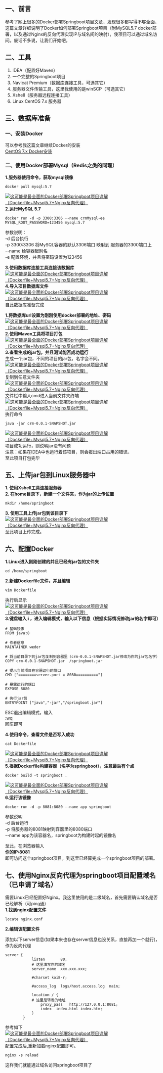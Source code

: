 ## 一、前言

参考了网上很多的Docker部署Springboot项目文章，发现很多都写得不够全面，这篇文章详细说明了Docker如何部署Springboot项目（附MySQL5.7 docker部署，以及通过Nginx的反向代理实现IP与域名间的映射），使项目可以通过域名访问。废话不多说，让我们开始吧。

## 二、工具

1.  IDEA（配置好Maven）
2.  一个完整的Springboot项目
3.  Navicat Premium（数据库连接工具，可选其它）
4.  服务器文件传输工具，这里我使用的是winSCP（可选其它）
5.  Xshell（服务器远程连接工具）
6.  Linux CentOS 7.x 服务器

## 三、数据库准备

### 一、安装Docker

可以参考我这篇文章继续Docker的安装  
[CentOS 7.x Docker安装](https://www.upstudy.top/index.php/archives/41/)

### 二、使用Docker部署Mysql（Redis之类的同理）

**1.服务器使用命令，获取mysql镜像**

```
docker pull mysql:5.7
```

[![](https://img-blog.csdnimg.cn/20201206124648775.png?x-oss-process=image/watermark,type_ZmFuZ3poZW5naGVpdGk,shadow_10,text_aHR0cHM6Ly9ibG9nLmNzZG4ubmV0L3dlaXhpbl80Mzg3ODMzMg==,size_16,color_FFFFFF,t_70 "这可能是最全面的Docker部署Springboot项目详解（Dockerfile+Mysql5.7+Nginx反向代理）")](https://img-blog.csdnimg.cn/20201206124648775.png?x-oss-process=image/watermark,type_ZmFuZ3poZW5naGVpdGk,shadow_10,text_aHR0cHM6Ly9ibG9nLmNzZG4ubmV0L3dlaXhpbl80Mzg3ODMzMg==,size_16,color_FFFFFF,t_70 "点击放大图片")  
**2.运行MySQL 5.7**

```
docker run -d -p 3300:3306 --name crmMysql-ee MYSQL_ROOT_PASSWORD=123456 mysql:5.7
```

参数说明：  
\-d 后台执行  
\-p 3300:3306 将MySQL容器的默认3306端口 映射到 服务器的3300端口上  
\--name 给容器起别名  
\-e 配置环境，并且将密码设置为123456

**3.使用数据库连接工具连接该数据库**  
[![](https://img-blog.csdnimg.cn/20201206130250876.png?x-oss-process=image/watermark,type_ZmFuZ3poZW5naGVpdGk,shadow_10,text_aHR0cHM6Ly9ibG9nLmNzZG4ubmV0L3dlaXhpbl80Mzg3ODMzMg==,size_16,color_FFFFFF,t_70 "这可能是最全面的Docker部署Springboot项目详解（Dockerfile+Mysql5.7+Nginx反向代理）")](https://img-blog.csdnimg.cn/20201206130250876.png?x-oss-process=image/watermark,type_ZmFuZ3poZW5naGVpdGk,shadow_10,text_aHR0cHM6Ly9ibG9nLmNzZG4ubmV0L3dlaXhpbl80Mzg3ODMzMg==,size_16,color_FFFFFF,t_70 "点击放大图片")  
**4.导入项目数据库文件**  
[![](https://img-blog.csdnimg.cn/2020120613044557.png?x-oss-process=image/watermark,type_ZmFuZ3poZW5naGVpdGk,shadow_10,text_aHR0cHM6Ly9ibG9nLmNzZG4ubmV0L3dlaXhpbl80Mzg3ODMzMg==,size_16,color_FFFFFF,t_70 "这可能是最全面的Docker部署Springboot项目详解（Dockerfile+Mysql5.7+Nginx反向代理）")](https://img-blog.csdnimg.cn/2020120613044557.png?x-oss-process=image/watermark,type_ZmFuZ3poZW5naGVpdGk,shadow_10,text_aHR0cHM6Ly9ibG9nLmNzZG4ubmV0L3dlaXhpbl80Mzg3ODMzMg==,size_16,color_FFFFFF,t_70 "点击放大图片")  
自此数据库准备完成

**1.将数据库url设置为刚刚使用docker部署的地址、密码**  
[![](https://img-blog.csdnimg.cn/20201206131055905.png?x-oss-process=image/watermark,type_ZmFuZ3poZW5naGVpdGk,shadow_10,text_aHR0cHM6Ly9ibG9nLmNzZG4ubmV0L3dlaXhpbl80Mzg3ODMzMg==,size_16,color_FFFFFF,t_70 "这可能是最全面的Docker部署Springboot项目详解（Dockerfile+Mysql5.7+Nginx反向代理）")](https://img-blog.csdnimg.cn/20201206131055905.png?x-oss-process=image/watermark,type_ZmFuZ3poZW5naGVpdGk,shadow_10,text_aHR0cHM6Ly9ibG9nLmNzZG4ubmV0L3dlaXhpbl80Mzg3ODMzMg==,size_16,color_FFFFFF,t_70 "点击放大图片")  
**2.使用Maven工具将项目打包**  
[![](https://img-blog.csdnimg.cn/20201206131345272.png?x-oss-process=image/watermark,type_ZmFuZ3poZW5naGVpdGk,shadow_10,text_aHR0cHM6Ly9ibG9nLmNzZG4ubmV0L3dlaXhpbl80Mzg3ODMzMg==,size_16,color_FFFFFF,t_70 "这可能是最全面的Docker部署Springboot项目详解（Dockerfile+Mysql5.7+Nginx反向代理）")](https://img-blog.csdnimg.cn/20201206131345272.png?x-oss-process=image/watermark,type_ZmFuZ3poZW5naGVpdGk,shadow_10,text_aHR0cHM6Ly9ibG9nLmNzZG4ubmV0L3dlaXhpbl80Mzg3ODMzMg==,size_16,color_FFFFFF,t_70 "点击放大图片")  
**3.查看生成的jar包，并且测试能否成功运行**  
生成一个jar包，不同的项目的jar包，名字会不同。  
[![](https://img-blog.csdnimg.cn/20201206143817560.png?x-oss-process=image/watermark,type_ZmFuZ3poZW5naGVpdGk,shadow_10,text_aHR0cHM6Ly9ibG9nLmNzZG4ubmV0L3dlaXhpbl80Mzg3ODMzMg==,size_16,color_FFFFFF,t_70 "这可能是最全面的Docker部署Springboot项目详解（Dockerfile+Mysql5.7+Nginx反向代理）")](https://img-blog.csdnimg.cn/20201206143817560.png?x-oss-process=image/watermark,type_ZmFuZ3poZW5naGVpdGk,shadow_10,text_aHR0cHM6Ly9ibG9nLmNzZG4ubmV0L3dlaXhpbl80Mzg3ODMzMg==,size_16,color_FFFFFF,t_70 "点击放大图片")  
复制到任意文件夹  
[![](https://img-blog.csdnimg.cn/20201206144518497.png "这可能是最全面的Docker部署Springboot项目详解（Dockerfile+Mysql5.7+Nginx反向代理）")](https://img-blog.csdnimg.cn/20201206144518497.png "点击放大图片")  
文件栏中输入cmd进入当前文件夹终端  
[![](https://img-blog.csdnimg.cn/20201206144553758.png "这可能是最全面的Docker部署Springboot项目详解（Dockerfile+Mysql5.7+Nginx反向代理）")](https://img-blog.csdnimg.cn/20201206144553758.png "点击放大图片")  
执行命令

```
java -jar crm-0.0.1-SNAPSHOT.jar
```

[![](https://img-blog.csdnimg.cn/20201206144729940.png?x-oss-process=image/watermark,type_ZmFuZ3poZW5naGVpdGk,shadow_10,text_aHR0cHM6Ly9ibG9nLmNzZG4ubmV0L3dlaXhpbl80Mzg3ODMzMg==,size_16,color_FFFFFF,t_70 "这可能是最全面的Docker部署Springboot项目详解（Dockerfile+Mysql5.7+Nginx反向代理）")](https://img-blog.csdnimg.cn/20201206144729940.png?x-oss-process=image/watermark,type_ZmFuZ3poZW5naGVpdGk,shadow_10,text_aHR0cHM6Ly9ibG9nLmNzZG4ubmV0L3dlaXhpbl80Mzg3ODMzMg==,size_16,color_FFFFFF,t_70 "点击放大图片")  
项目成功运行，则说明jar没有问题  
注意：如果在IDEA中也运行着该项目，则会报出端口占用的错误。  
至此项目打包完毕

## 五、上传jar包到Linux服务器中

**1\. 使用Xshell工具连接服务器**  
**2\. 在home目录下，新建一个文件夹，作为jar的上传位置**

```
mkdir /home/springboot
```

**3\. 使用工具上传jar包到该目录下**  
[![](https://img-blog.csdnimg.cn/20201206150023236.png?x-oss-process=image/watermark,type_ZmFuZ3poZW5naGVpdGk,shadow_10,text_aHR0cHM6Ly9ibG9nLmNzZG4ubmV0L3dlaXhpbl80Mzg3ODMzMg==,size_16,color_FFFFFF,t_70 "这可能是最全面的Docker部署Springboot项目详解（Dockerfile+Mysql5.7+Nginx反向代理）")](https://img-blog.csdnimg.cn/20201206150023236.png?x-oss-process=image/watermark,type_ZmFuZ3poZW5naGVpdGk,shadow_10,text_aHR0cHM6Ly9ibG9nLmNzZG4ubmV0L3dlaXhpbl80Mzg3ODMzMg==,size_16,color_FFFFFF,t_70 "点击放大图片")  
至此项目上传完成。

## 六、配置Docker

**1.Linux进入刚刚创建的并且已经有jar包的文件夹**

```
cd /home/springboot
```

**2.新建Dockerfile文件，并且编辑**

```
vim Dockerfile
```

执行后显示  
[![](https://img-blog.csdnimg.cn/20201206150824909.png?x-oss-process=image/watermark,type_ZmFuZ3poZW5naGVpdGk,shadow_10,text_aHR0cHM6Ly9ibG9nLmNzZG4ubmV0L3dlaXhpbl80Mzg3ODMzMg==,size_16,color_FFFFFF,t_70 "这可能是最全面的Docker部署Springboot项目详解（Dockerfile+Mysql5.7+Nginx反向代理）")](https://img-blog.csdnimg.cn/20201206150824909.png?x-oss-process=image/watermark,type_ZmFuZ3poZW5naGVpdGk,shadow_10,text_aHR0cHM6Ly9ibG9nLmNzZG4ubmV0L3dlaXhpbl80Mzg3ODMzMg==,size_16,color_FFFFFF,t_70 "点击放大图片")  
**3.键盘输入 i ，进入编辑模式，输入以下信息（根据实际情况修改jar的名字即可）**

```
# 基础镜像
FROM java:8

# 作者信息
MAINTAINER weder

# 将当前目录下的jar包复制到容器里（crm-0.0.1-SNAPSHOT.jar修改为你的jar包名字）
COPY crm-0.0.1-SNAPSHOT.jar  /springboot.jar

# 提示当前项目在容器运行的端口
CMD ["========server.port = 8080=========="]

# 暴露运行的端口
EXPOSE 8080

# 执行jar包
ENTRYPOINT ["java","-jar","/springboot.jar"]
```

ESC退出编辑模式，输入  
:wq  
回车即可

**4.使用命令，查看文件是否写入成功**

```
cat Dockerfile
```

[![](https://img-blog.csdnimg.cn/20201206151730983.png?x-oss-process=image/watermark,type_ZmFuZ3poZW5naGVpdGk,shadow_10,text_aHR0cHM6Ly9ibG9nLmNzZG4ubmV0L3dlaXhpbl80Mzg3ODMzMg==,size_16,color_FFFFFF,t_70 "这可能是最全面的Docker部署Springboot项目详解（Dockerfile+Mysql5.7+Nginx反向代理）")](https://img-blog.csdnimg.cn/20201206151730983.png?x-oss-process=image/watermark,type_ZmFuZ3poZW5naGVpdGk,shadow_10,text_aHR0cHM6Ly9ibG9nLmNzZG4ubmV0L3dlaXhpbl80Mzg3ODMzMg==,size_16,color_FFFFFF,t_70 "点击放大图片")  
**5.根据Dockerfile构建容器（名字为springboot），注意最后有个点**

```
docker build -t springboot .
```

[![](https://img-blog.csdnimg.cn/20201206152159537.png?x-oss-process=image/watermark,type_ZmFuZ3poZW5naGVpdGk,shadow_10,text_aHR0cHM6Ly9ibG9nLmNzZG4ubmV0L3dlaXhpbl80Mzg3ODMzMg==,size_16,color_FFFFFF,t_70 "这可能是最全面的Docker部署Springboot项目详解（Dockerfile+Mysql5.7+Nginx反向代理）")](https://img-blog.csdnimg.cn/20201206152159537.png?x-oss-process=image/watermark,type_ZmFuZ3poZW5naGVpdGk,shadow_10,text_aHR0cHM6Ly9ibG9nLmNzZG4ubmV0L3dlaXhpbl80Mzg3ODMzMg==,size_16,color_FFFFFF,t_70 "点击放大图片")  
**6.运行该镜像**

```
docker run -d -p 8081:8080 --name app springboot
```

参数说明  
\-d 后台运行  
\-p 将服务器的8081映射到容器里的8080端口  
\--name app为该容器名，springboot为构建时起的镜像名

至此，在浏览器输入  
**你的IP:8081**  
即可访问这个springboot项目，到这里已经算完成一个springboot项目的部署。

## 七、使用Nginx反向代理为springboot项目配置域名（已申请了域名）

需要Linux已经配置好Nginx。我这里使用的是二级域名，首先需要确认域名是否已经解析（可ping通）  
**1.找到nginx配置文件**

```
locate nginx.conf
```

**2.编辑该配置文件**

添加以下server信息(如果本来也存在server信息也没关系，直接再加一个就行)，作为反向代理

```
server {
            listen       80;
            # 这里填写你的域名
            server_name  xxx.xxx.xxx;
    
            #charset koi8-r;
    
            #access_log  logs/host.access.log  main;
    
            location / {
            # 这里是转发的地址
                proxy_pass   http://127.0.0.1:8081;
                index  index.html index.htm;
            }
        }
```

参考如下  
[![](https://img-blog.csdnimg.cn/2020120616455296.png?x-oss-process=image/watermark,type_ZmFuZ3poZW5naGVpdGk,shadow_10,text_aHR0cHM6Ly9ibG9nLmNzZG4ubmV0L3dlaXhpbl80Mzg3ODMzMg==,size_16,color_FFFFFF,t_70 "这可能是最全面的Docker部署Springboot项目详解（Dockerfile+Mysql5.7+Nginx反向代理）")](https://img-blog.csdnimg.cn/2020120616455296.png?x-oss-process=image/watermark,type_ZmFuZ3poZW5naGVpdGk,shadow_10,text_aHR0cHM6Ly9ibG9nLmNzZG4ubmV0L3dlaXhpbl80Mzg3ODMzMg==,size_16,color_FFFFFF,t_70 "点击放大图片")  
配置完成后,重新加载nginx配置即可。

```
nginx -s reload
```

这样我们就能通过域名访问springboot项目了